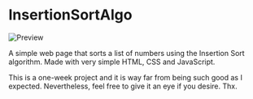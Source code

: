 # InsertionSortAlgo

![Preview](https://user-images.githubusercontent.com/53235472/113483901-f112fc00-94a5-11eb-89c2-0c951976df88.jpg)

A simple web page that sorts a list of numbers using the Insertion Sort algorithm. Made with very simple HTML, CSS and JavaScript.

This is a one-week project and it is way far from being such good as I expected. Nevertheless, feel free to give it an eye if you desire.
Thx.
